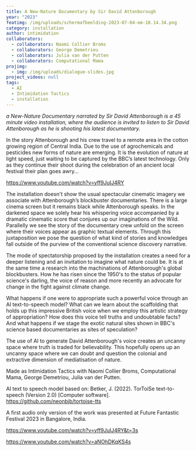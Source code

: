 ```yaml
---
title: A New-Nature Documentary by Sir David Attenborough
year: "2023"
featimg: /img/uploads/scherm­afbeelding-2023-07-04-om-18.14.34.png
category: installation
author: intimidation
collaborators:
  - collaborators: Naomi Collier Broms
  - collaborators: George Demetriou
  - collaborators: Julia van der Putten
  - collaborators: Computational Mama
projimg:
  - img: /img/uploads/dialogue-slides.jpg
project_videos: null
tags:
  - AI
  - Intimidation Tactics
  - installation
---
```

*a New-Nature Documentary narrated by Sir David Attenborough is a 45 minute video installation, where the audience is invited to listen to Sir David Attenborough as he is shooting his latest documentary.*

In the story Attenborough and his crew travel to a remote area in the cotton growing region of Central India. Due to the use of agrochemicals and pesticides new forms of nature are emerging. It is the evolution of nature at light speed, just waiting to be captured by the BBC’s latest technology. Only as they continue their shoot during the celebration of an ancient local festival their plan goes awry...

https://www.youtube.com/watch?v=yff9JuIJ4RY

The installation doesn't show the usual spectacular cinematic imagery we associate with Attenborough’s blockbuster documentaries. There is a large cinema screen but it remains black while Attenborough speaks. In the darkened space we solely hear his whispering voice accompanied by a dramatic cinematic score that conjures up our imaginations of the Wild. Parallelly we see the story of the documentary crew unfold on the screen where their voices appear as graphic textual elements. Through this juxtaposition we pose the question of what kind of stories and knowledges fall outside of the purview of the conventional science discovery narrative.

The mode of spectatorship proposed by the installation creates a need for a deeper listening and an invitation to imagine what nature could be. It is at the same time a research into the machinations of Attenborough's global blockbusters. How he has risen since the 1950's to the status of popular science's darling, the voice of reason and more recently an advocate for change in the fight against climate change.

What happens if one were to appropriate such a powerful voice through an AI text-to-speech model? What can we learn about the scaffolding that holds up this impressive British voice when we employ this artistic strategy of appropriation? How does this voice tell truths and undoubtable facts? A﻿nd what happens if we stage the exotic natural sites shown in BBC's science based documentaries as sites of speculation?

The use of AI to generate David Attenborough's voice creates an uncanny space where truth is traded for believability. This hopefully opens up an uncanny space where we can doubt and question the colonial and extractive dimension of mediatisation of nature.

Made as Intimidation Tactics with Naomi Collier Broms, Computational Mama, George Demetriou, Julia van der Putten.

A﻿I text to speech model based on: Betker, J. (2022). TorToiSe text-to-speech (Version 2.0) \[Computer software]. https://github.com/neonbjb/tortoise-tts

A﻿ first audio only version of the work was presented at Future Fantastic Festival 2023 in Bangalore, India.

https://www.youtube.com/watch?v=yff9JuIJ4RY&t=3s

https://www.youtube.com/watch?v=aNOhDKqKS4s